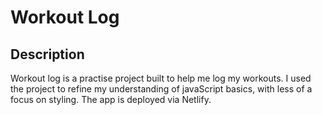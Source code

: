 # Workout Log

## Description

Workout log is a practise project built to help me log my workouts.
I used the project to refine my understanding of javaScript basics, with less of a focus on styling. 
The app is deployed via Netlify.
